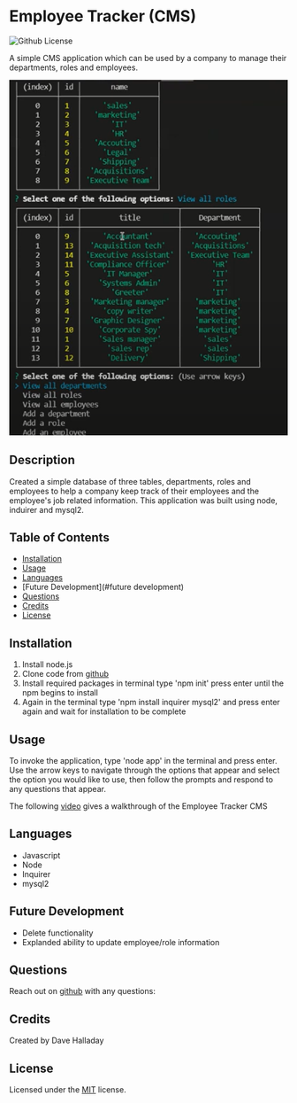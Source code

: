 # Employee Tracker (CMS)

 ![Github License](https://img.shields.io/badge/license-MIT-green.svg)

  A simple CMS application which can be used by a company to manage their departments, roles and employees.

 ![Screenshot of the application](./assets/images/Screenshot.png)
  
  ## Description

  Created a simple database of three tables, departments, roles and employees to help a company keep track of their employees and the employee's job related information. This application was built using node, induirer and mysql2.

  ## Table of Contents

  * [Installation](#installation)
  * [Usage](#usage)
  * [Languages](#languages)
  * [Future Development](#future development)
  * [Questions](#questions)
  * [Credits](#credits)
  * [License](#license)

  ## Installation

  1. Install node.js
  2. Clone code from [github](https://github.com/dhalladay/employee-tracker)
  3. Install required packages in terminal type 'npm init' press enter until the npm begins to install
  4. Again in the terminal type 'npm install inquirer mysql2' and press enter again and wait for installation to be complete

  ## Usage

  To invoke the application, type 'node app' in the terminal and press enter. Use the arrow keys to navigate through the options that appear and select the option you would like to use, then follow the prompts and respond to any questions that appear.

  The following [video](https://www.youtube.com/watch?v=m5-6aKaCxHY) gives a walkthrough of the Employee Tracker CMS

  ## Languages

  * Javascript
  * Node
  * Inquirer
  * mysql2

  ## Future Development

  * Delete functionality
  * Explanded ability to update employee/role information

  ## Questions

  Reach out on [github](https://github.com/dhalladay) with any questions:

  ## Credits

  Created by Dave Halladay

  ## License
  
  Licensed under the [MIT](
  https://opensource.org/licenses/MIT
  ) license.
  
